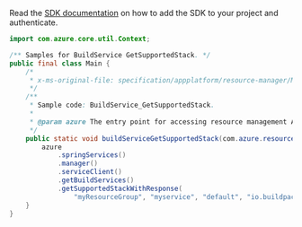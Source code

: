 Read the [SDK documentation](https://github.com/Azure/azure-sdk-for-java/blob/azure-resourcemanager_2.15.0/sdk/resourcemanager/azure-resourcemanager/README.md) on how to add the SDK to your project and authenticate.

```java
import com.azure.core.util.Context;

/** Samples for BuildService GetSupportedStack. */
public final class Main {
    /*
     * x-ms-original-file: specification/appplatform/resource-manager/Microsoft.AppPlatform/stable/2022-04-01/examples/BuildService_GetSupportedStack.json
     */
    /**
     * Sample code: BuildService_GetSupportedStack.
     *
     * @param azure The entry point for accessing resource management APIs in Azure.
     */
    public static void buildServiceGetSupportedStack(com.azure.resourcemanager.AzureResourceManager azure) {
        azure
            .springServices()
            .manager()
            .serviceClient()
            .getBuildServices()
            .getSupportedStackWithResponse(
                "myResourceGroup", "myservice", "default", "io.buildpacks.stacks.bionic-base", Context.NONE);
    }
}
```
